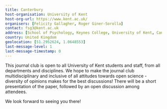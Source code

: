 ```yaml
---
title: Canterbury
host-organisation: University of Kent
host-org-url: https://www.kent.ac.uk/ 
organisers: [Felicity Gallagher, Roger Giner-Sorolla] 
contact: fsg3@kent.ac.uk 
address: [School of Psychology, Keynes College, University of Kent, Canterbury, Kent, CT2 7NP]
country: United Kingdom
geolocation: [51.2952624, 1.0648553]
last-message-level: 1
last-message-timestamp: 0
---
```


This journal club is open to all University of Kent students and staff, from all departments and disciplines. We hope to make the journal club multidisciplinary and inclusive of all attitudes towards open science - diversity of opinions makes for the best discussions! There will be a short presentation of the paper, followed by an open discussion among attendees.

We look forward to seeing you there!
